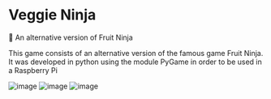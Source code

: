 # Veggie Ninja
🥦 An alternative version of Fruit Ninja 

This game consists of an alternative version of the famous game Fruit Ninja. It was developed in python using the module PyGame in order to be used in a Raspberry Pi

![image](https://github.com/eric-figueira/veggie-ninja/assets/113946578/39c06019-cc8a-4615-ba2b-1516849b839a)
![image](https://github.com/eric-figueira/veggie-ninja/assets/113946578/688c0eff-2035-4ab0-ab5f-3b5cb0122b9c)
![image](https://github.com/eric-figueira/veggie-ninja/assets/113946578/893682ba-d880-41c7-805a-d0636418992d)

